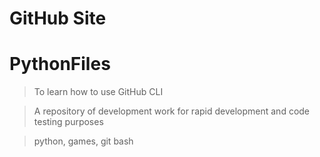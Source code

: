 # GitHub Site
# PythonFiles

> To learn how to use GitHub CLI

> A repository of development work for rapid development and code testing purposes

> python, games, git bash
